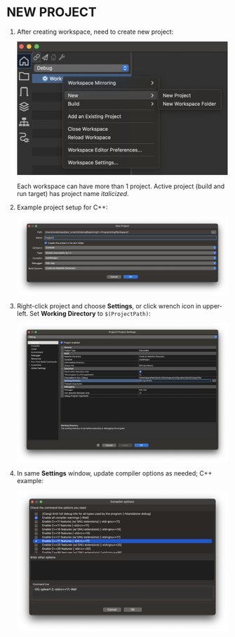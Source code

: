 # NEW PROJECT

1. After creating workspace, need to create new project:

   ![New Project](/assets/new_project_1.png)

   Each workspace can have more than 1 project. Active project (build and run target) has project name *italicized*.

2. Example project setup for C++:

   ![New Project Settings](/assets/new_project_2.png)

3. Right-click project and choose **Settings**, or click wrench icon in upper-left. Set **Working Directory** to `$(ProjectPath)`:

   ![Project Settings Working Directory](/assets/project_settings_working_directory.png)

4. In same **Settings** window, update compiler options as needed; C++ example:

   ![C++ Options](/assets/project_settings_c++_options.png)
